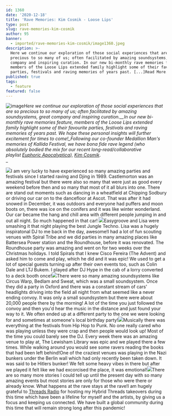 ```yaml
---
id: 1360
date: '2020-12-18'
title: 'Rave Memories: Kim Cosmik - Loose Lips'
type: post
slug: rave-memories-kim-cosmik
author: 95
banner:
  - imported/rave-memories-kim-cosmik/image1360.jpeg
description: >-
  Here we continue our exploration of those social experiences that are so
  precious to so many of us; often facilitated by amazing soundsystems, great
  company and inspiring curation. In our new bi-monthly rave memories feature,
  members of the Loose Lips extended family highlight some of their favourite
  parties, festivals and raving memories of years past. [...]Read More...
published: true
tags:
  - feature
featured: false
---
```

![image](../imported/rave-memories-kim-cosmik/image1360.jpeg)_Here we continue our exploration of those social experiences that are so precious to so many of us; often facilitated by amazing soundsystems, great company and inspiring curation.__In our new bi-monthly rave memories feature, members of the Loose Lips extended family highlight some of their favourite parties, festivals and raving memories of years past. We hope these personal insights will further excitement for times to come!__Following our co-founder Medallion Man's memories of Kallida Festival, we have bona fide rave legend (who absolutely bodied the mix for our recent long-read/collaborative playlist [Euphoric Apocalyptica](http://loose-lips.co.uk/blog/euphoric-apocalyptica)),_ [_Kim Cosmik_](https://soundcloud.com/kimcosmik)_.  
_

![](/wp-content/uploads/live/img/wysiwyg/5fdcc45a63ede.jpeg)I am very lucky to have experienced so many amazing parties and festivals since I started raving and Djing in 1989. Castlemorton was an amazing festival but there were also so many that were just as good every weekend before then and so many that most of it all blurs into one. There are stand out moments such as dancing in a wheatfield at Chipping Sodbury or driving our car on to the dancefloor at Ascot. That was after it had snowed in December, it was outdoors and everyone had puffers and moon boots on, there was ice on the conifers and it was like winter wonderland. Our car became the hang and chill area with different people jumping in and out all night. So much happened in that car! ![](/wp-content/uploads/live/img/wysiwyg/5fdcc44f56ba4.jpeg)Easygroove and Lisa were smashing it that night playing the best Jungle Techno. Lisa was a hugely inspiratonal DJ to me back in the day, awesome!I had a lot of fun scouting venues with Spiral Tribe and we did parties in many amazing places like Battersea Power station and the Roundhouse, before it was renovated. The Roundhouse party was amazing and went on for two weeks over the Christmas holidays. I told Spirals that I knew Cisco Fereira (The Advent) and asked him to come and play, which he did and it was epic! We used to get a lot of special guests turning up after their own events too, such as Colin Dale and LTJ Bukem. I played after DJ Hype in the cab of a lorry converted to a deck booth once!![](/wp-content/uploads/live/img/wysiwyg/5fdcbb16f38d1.jpg)There were so many amazing soundsystems like Circus Warp, Bedlam and Sweat, which was a small soundsystem. Once they did a party in Oxford and there was a constant stream of cars' headlights driving into the field all night from what seemed like a never ending convoy. It was only a small soundsystem but there were about 20,000 people there by the morning! A lot of the time you just followed the convoy and then you'd hear the music in the distance and just found your way to it. We often ended up at a different party to the one we were looking for and sometimes at someone's local birthday party!![](/wp-content/uploads/live/img/wysiwyg/5fdcc43ac9d92.jpeg)Musically there was everything at the festivals from Hip Hop to Punk. No one really cared who was playing unless they were crap and then people would look up! Most of the time you could barely see the DJ. Every week there was an amazing venue to play at, The Lewisham Library was epic and we played there a few times. While walking around you would see some ravers reading the books that had been left behind!One of the craziest venues was playing in the Nazi bunkers under the Berlin wall which had only recently been taken down. It was said to be Hitlers bunker! We felt some heavy vibes in there but after we played it felt like we had excorcised the place, it was emotional!![](/wp-content/uploads/live/img/wysiwyg/5fdcc41a1a807.jpeg)There are so many more stories I could tell up until the present day with so many amazing events but most stories are only for those who were there or already know. What happens at the rave stays at the rave!I am hugely grateful to [Threads Radio](http://www.threadsradio.com) for hosting my Hybrid Threads takeovers during this time which have been a lifeline for myself and the artists, by giving us a focus and keeping us connected. We have built a global community during this time that will remain strong long after this pandemic!